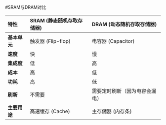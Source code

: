 #SRAM与DRAM对比 

| 特性 | SRAM (静态随机存取存储器) | DRAM (动态随机存取存储器) |
| :--- | :--- | :--- |
| **基本单元** | 触发器 (Flip-flop) | 电容器 (Capacitor) |
| **速度** | 快 | 慢 |
| **集成度** | 低 | 高 |
| **成本** | 高 | 低 |
| **功耗** | 高 | 低 |
| **刷新** | 不需要 | 需要定时刷新（因为电容会漏电） |
| **主要用途** | 高速缓存 (Cache) | 主存储器 (内存条) |

